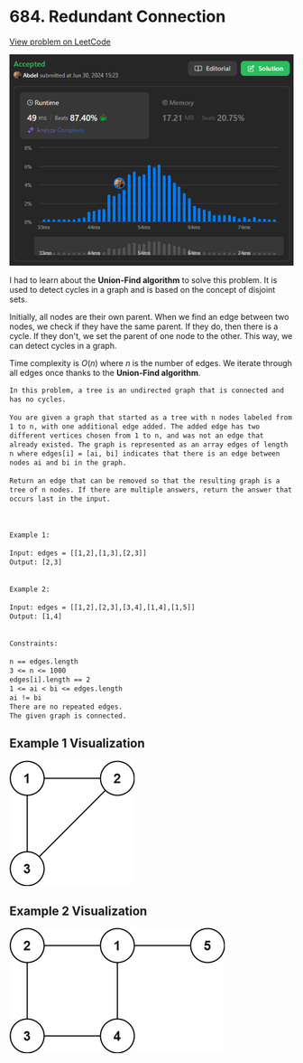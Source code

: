 # 684. Redundant Connection

[View problem on LeetCode](https://leetcode.com/problems/redundant-connection/)

![Submission](image.png)

I had to learn about the **Union-Find algorithm** to solve this problem. It is used to detect cycles in a graph and is based on the concept of disjoint sets.

Initially, all nodes are their own parent. When we find an edge between two nodes, we check if they have the same parent. If they do, then there is a cycle. If they don't, we set the parent of one node to the other. This way, we can detect cycles in a graph.

Time complexity is $O(n)$ where $n$ is the number of edges. We iterate through all edges once thanks to the **Union-Find algorithm**.

```
In this problem, a tree is an undirected graph that is connected and has no cycles.

You are given a graph that started as a tree with n nodes labeled from 1 to n, with one additional edge added. The added edge has two different vertices chosen from 1 to n, and was not an edge that already existed. The graph is represented as an array edges of length n where edges[i] = [ai, bi] indicates that there is an edge between nodes ai and bi in the graph.

Return an edge that can be removed so that the resulting graph is a tree of n nodes. If there are multiple answers, return the answer that occurs last in the input.



Example 1:

Input: edges = [[1,2],[1,3],[2,3]]
Output: [2,3]


Example 2:

Input: edges = [[1,2],[2,3],[3,4],[1,4],[1,5]]
Output: [1,4]


Constraints:

n == edges.length
3 <= n <= 1000
edges[i].length == 2
1 <= ai < bi <= edges.length
ai != bi
There are no repeated edges.
The given graph is connected.
```

## Example 1 Visualization

![Example 1](image-1.png)

## Example 2 Visualization

![Example 2](image-2.png)

